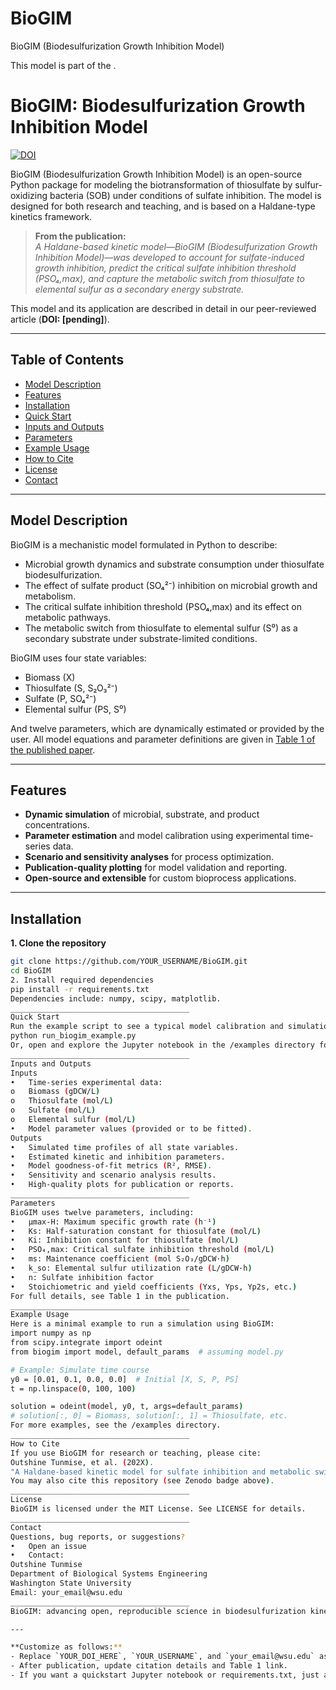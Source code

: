 # BioGIM
BioGIM (Biodesulfurization Growth Inhibition Model)

This model is part of the 
.
# BioGIM: Biodesulfurization Growth Inhibition Model

[![DOI](https://zenodo.org/badge/DOI/YOUR_DOI_HERE.svg)](https://doi.org/YOUR_DOI_HERE)

BioGIM (Biodesulfurization Growth Inhibition Model) is an open-source Python package for modeling the biotransformation of thiosulfate by sulfur-oxidizing bacteria (SOB) under conditions of sulfate inhibition. The model is designed for both research and teaching, and is based on a Haldane-type kinetics framework.

> **From the publication:**  
> *A Haldane-based kinetic model—BioGIM (Biodesulfurization Growth Inhibition Model)—was developed to account for sulfate-induced growth inhibition, predict the critical sulfate inhibition threshold (PSO₄,max), and capture the metabolic switch from thiosulfate to elemental sulfur as a secondary energy substrate.*

This model and its application are described in detail in our peer-reviewed article (**DOI: [pending]**).

---

## Table of Contents

- [Model Description](#model-description)
- [Features](#features)
- [Installation](#installation)
- [Quick Start](#quick-start)
- [Inputs and Outputs](#inputs-and-outputs)
- [Parameters](#parameters)
- [Example Usage](#example-usage)
- [How to Cite](#how-to-cite)
- [License](#license)
- [Contact](#contact)

---

## Model Description

BioGIM is a mechanistic model formulated in Python to describe:

- Microbial growth dynamics and substrate consumption under thiosulfate biodesulfurization.
- The effect of sulfate product (SO₄²⁻) inhibition on microbial growth and metabolism.
- The critical sulfate inhibition threshold (PSO₄,max) and its effect on metabolic pathways.
- The metabolic switch from thiosulfate to elemental sulfur (S⁰) as a secondary substrate under substrate-limited conditions.

BioGIM uses four state variables:
- Biomass (X)
- Thiosulfate (S, S₂O₃²⁻)
- Sulfate (P, SO₄²⁻)
- Elemental sulfur (PS, S⁰)

And twelve parameters, which are dynamically estimated or provided by the user. All model equations and parameter definitions are given in [Table 1 of the published paper](https://doi.org/YOUR_DOI_HERE).

---

## Features

- **Dynamic simulation** of microbial, substrate, and product concentrations.
- **Parameter estimation** and model calibration using experimental time-series data.
- **Scenario and sensitivity analyses** for process optimization.
- **Publication-quality plotting** for model validation and reporting.
- **Open-source and extensible** for custom bioprocess applications.

---

## Installation

**1. Clone the repository**
```bash
git clone https://github.com/YOUR_USERNAME/BioGIM.git
cd BioGIM
2. Install required dependencies
pip install -r requirements.txt
Dependencies include: numpy, scipy, matplotlib.
________________________________________
Quick Start
Run the example script to see a typical model calibration and simulation:
python run_biogim_example.py
Or, open and explore the Jupyter notebook in the /examples directory for step-by-step analysis.
________________________________________
Inputs and Outputs
Inputs
•	Time-series experimental data:
o	Biomass (gDCW/L)
o	Thiosulfate (mol/L)
o	Sulfate (mol/L)
o	Elemental sulfur (mol/L)
•	Model parameter values (provided or to be fitted).
Outputs
•	Simulated time profiles of all state variables.
•	Estimated kinetic and inhibition parameters.
•	Model goodness-of-fit metrics (R², RMSE).
•	Sensitivity and scenario analysis results.
•	High-quality plots for publication or reports.
________________________________________
Parameters
BioGIM uses twelve parameters, including:
•	μmax-H: Maximum specific growth rate (h⁻¹)
•	Ks: Half-saturation constant for thiosulfate (mol/L)
•	Ki: Inhibition constant for thiosulfate (mol/L)
•	PSO₄,max: Critical sulfate inhibition threshold (mol/L)
•	ms: Maintenance coefficient (mol S₂O₃/gDCW·h)
•	k_so: Elemental sulfur utilization rate (L/gDCW·h)
•	n: Sulfate inhibition factor
•	Stoichiometric and yield coefficients (Yxs, Yps, Yp2s, etc.)
For full details, see Table 1 in the publication.
________________________________________
Example Usage
Here is a minimal example to run a simulation using BioGIM:
import numpy as np
from scipy.integrate import odeint
from biogim import model, default_params  # assuming model.py

# Example: Simulate time course
y0 = [0.01, 0.1, 0.0, 0.0]  # Initial [X, S, P, PS]
t = np.linspace(0, 100, 100)

solution = odeint(model, y0, t, args=default_params)
# solution[:, 0] = Biomass, solution[:, 1] = Thiosulfate, etc.
For more examples, see the /examples directory.
________________________________________
How to Cite
If you use BioGIM for research or teaching, please cite:
Outshine Tunmise, et al. (202X).
"A Haldane-based kinetic model for sulfate inhibition and metabolic switching in thiosulfate biodesulfurization." Journal Name, https://doi.org/YOUR_DOI_HERE
You may also cite this repository (see Zenodo badge above).
________________________________________
License
BioGIM is licensed under the MIT License. See LICENSE for details.
________________________________________
Contact
Questions, bug reports, or suggestions?
•	Open an issue
•	Contact:
Outshine Tunmise
Department of Biological Systems Engineering
Washington State University
Email: your_email@wsu.edu
________________________________________
BioGIM: advancing open, reproducible science in biodesulfurization kinetics.

---

**Customize as follows:**
- Replace `YOUR_DOI_HERE`, `YOUR_USERNAME`, and `your_email@wsu.edu` as needed.
- After publication, update citation details and Table 1 link.
- If you want a quickstart Jupyter notebook or requirements.txt, just ask!

